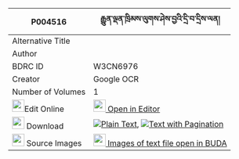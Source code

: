 |P004516|རྒྱུན་ལྡན་ཁྲིམས་ལུགས་ཤེས་བྱའི་དྲི་བ་དྲིས་ལན། 
| --- | --- 
|Alternative Title |
|Author | 
|BDRC ID | W3CN6976
|Creator | Google OCR
|Number of Volumes| 1
|<img width="25" src="https://img.icons8.com/color/25/000000/edit-property.png">Edit Online| [<img width="25" src="https://avatars.githubusercontent.com/u/45091458?s=200&v=4"> Open in Editor](http://editor.openpecha.org/P004516)
|<img width="25" src="https://img.icons8.com/fluent/48/000000/download-2.png"/>  Download | [![](https://img.icons8.com/color/20/000000/txt.png)Plain Text](https://github.com/Openpecha/P004516/releases/download/v1/gyun_den_trimluk_sheja_i_driwa_plain_P004516.zip), [![](https://img.icons8.com/color/20/000000/txt.png)Text with Pagination](https://github.com/Openpecha/P004516/releases/download/v1/gyun_den_trimluk_sheja_i_driwa_pages_P004516.zip)
|<img width="25" src="https://img.icons8.com/plasticine/100/000000/pictures-folder.png"/>  Source Images | [<img width="25" src="https://library.bdrc.io/icons/BUDA-small.svg"> Images of text file open in BUDA](https://library.bdrc.io/show/bdr:W3CN6976)